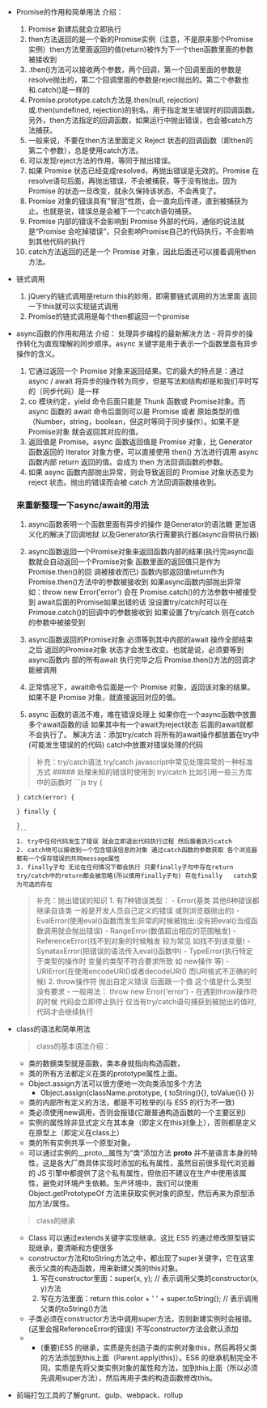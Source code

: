   - Promise的作用和简单用法
    介绍：
    1. Promise 新建后就会立即执行
    2. then方法返回的是一个新的Promise实例（注意，不是原来那个Promise实例）then方法里面返回的值(return)被作为下一个then函数里面的参数被接收到
    3. .then()方法可以接收两个参数，两个回调，第一个回调里面的参数是resolve抛出的，第二个回调里面的参数是reject抛出的。第二个参数也和.catch()是一样的
    4. Promise.prototype.catch方法是.then(null, rejection)或.then(undefined, rejection)的别名，用于指定发生错误时的回调函数。另外，then方法指定的回调函数，如果运行中抛出错误，也会被catch方法捕获。
    5. 一般来说，不要在then方法里面定义 Reject 状态的回调函数（即then的第二个参数），总是使用catch方法。
    6. 可以发现reject方法的作用，等同于抛出错误。
    7. 如果 Promise 状态已经变成resolved，再抛出错误是无效的。Promise 在resolve语句后面，再抛出错误，不会被捕获，等于没有抛出。因为 Promise 的状态一旦改变，就永久保持该状态，不会再变了。
    8. Promise 对象的错误具有“冒泡”性质，会一直向后传递，直到被捕获为止。也就是说，错误总是会被下一个catch语句捕获。
    9. Promise 内部的错误不会影响到 Promise 外部的代码，通俗的说法就是“Promise 会吃掉错误”，只会影响Promise自己的代码执行，不会影响到其他代码的执行
    10. catch方法返回的还是一个 Promise 对象，因此后面还可以接着调用then方法。
  - 链式调用
    1. jQuery的链式调用是return this的妙用，即需要链式调用的方法里面 返回一下this就可以实现链式调用
    2. Promise的链式调用是每个then都返回一个promise
  - async函数的作用和用法
    介绍：
      处理异步编程的最新解决方法 - 将异步的操作转化为直观理解的同步顺序。async 关键字是用于表示一个函数里面有异步操作的含义。
    1. 它通过返回一个 Promise 对象来返回结果。它的最大的特点是：通过 async / await 将异步的操作转为同步，但是写法和结构却是和我们平时写的（同步代码）是一样
    2. co 模块约定，yield 命令后面只能是 Thunk 函数或 Promise对象。而 async 函数的 await 命令后面则可以是 Promise 或者 原始类型的值（Number，string，boolean，但这时等同于同步操作）。如果不是 Promise对象 就会返回其对应的值。
    3. 返回值是 Promise。async 函数返回值是 Promise 对象，比 Generator 函数返回的 Iterator 对象方便，可以直接使用 then() 方法进行调用 async 函数内部 return 返回的值。会成为 then 方法回调函数的参数。
    4. 如果 async 函数内部抛出异常，则会导致返回的 Promise 对象状态变为 reject 状态。抛出的错误而会被 catch 方法回调函数接收到。

    ### 来重新整理一下async/await的用法
    1. async函数表明一个函数里面有异步的操作 是Generator的语法糖 更加语义化的解决了回调地狱 以及Generator执行需要执行器(async自带执行器)
    2. async函数返回一个Promise对象来返回函数内部的结果(执行完async函数就会自动返回一个Promise对象 函数里面的返回值只是作为Promise.then()的回     调被接收而已) 函数内部返回值return作为Promise.then()方法中的参数被接收到 如果async函数内部抛出异常      
        如：throw new Error('error') 会在 Promise.catch()的方法参数中被接受到 await后面的Promise如果出错的话 没设置try/catch时可以在Primose.catch()的回调中的参数接收到 如果设置了try/catch 则在catch的参数中被接受到
   
    3. async函数返回的Promise对象 必须等到其中内部的await 操作全部结束之后 返回的Promise对象 状态才会发生改变。也就是说，必须要等到async函数内     部的所有await 执行完毕之后 Promise.then()方法的回调才能被调用
    4. 正常情况下，await命令后面是一个 Promise 对象，返回该对象的结果。如果不是 Promise 对象，就直接返回对应的值。
    5. async 函数的语法不难，难在错误处理上 如果你在一个async函数中放置多个await函数的话 如果其中有一个await为reject状态 后面的await就都不会执行了。
      解决方法：添加try/catch 将所有的await操作都放置在try中(可能发生错误的的代码) catch中放置对错误处理的代码
      > 补充：try/catch语法
        try/catch javascript中常见处理异常的一种标准方式
        ##### 处理未知的错误时使用到 try/catch 比如引用一些三方库中的函数时
        ```js
        try {

        } catch(error) {

        } finally {
          
        }
        ```
        1. try中任何代码发生了错误 就会立即退出代码执行过程 然后接着执行catch
        2. catch块可以接收到一个包含错误信息的对象 通过catch函数的参数获取 各个浏览器都有一个保存错误的共同message属性
        3. finally子句 无论在任何情况下都会执行 只要finally子句中存在return try/catch中的return都会被忽略(所以慎用finally子句) 存在finally   catch变为可选的存在
      > 补充：抛出错误的知识
        1. 有7种错误类型：
          - Error(基类 其他6种错误都继承自该类 一般是开发人员自己定义的错误 或则浏览器抛出的)
          - EvalError(使用eval()函数而发生异常的时候被抛出:没有把eval()当成函数调用就会抛出错误)
          - RangeError(数值超出相应的范围触发)
          - ReferenceError(找不到对象的时候触发 较为常见 如找不到该变量)
          - SynataxError(把错误的语法传入eval()函数中)
          - TypeError(执行特定于类型的操作时 变量的类型不符合要求所致 如 new操作 等)
          - URIError(在使用encodeURI()或者decodeURI() 而URI格式不正确的时候)
        2. throw操作符 抛出自定义错误 后面跟一个值 这个值是什么类型 没有要求
          - 一般用法： throw new Error('error')
          - 在遇到throw操作符的时候 代码会立即停止执行 仅当有try/catch语句捕获到被抛出的值时,代码才会继续执行
  - class的语法和简单用法
    > class的基本语法介绍：
    - 类的数据类型就是函数，类本身就指向构造函数，
    - 类的所有方法都定义在类的prototype属性上面。
    - Object.assign方法可以很方便地一次向类添加多个方法 
      * Object.assign(className.prototype, {
          toString(){},
          toValue(){}
        })
    - 类的内部所有定义的方法，都是不可枚举的(与 ES5 的行为不一致)
    - 类必须使用new调用，否则会报错(它跟普通构造函数的一个主要区别)
    - 实例的属性除非显式定义在其本身（即定义在this对象上），否则都是定义在原型上（即定义在class上）
    - 类的所有实例共享一个原型对象。
    - 可以通过实例的__proto__属性为“类”添加方法 __proto__ 并不是语言本身的特性，这是各大厂商具体实现时添加的私有属性，虽然目前很多现代浏览器的 JS 引擎中都提供了这个私有属性，但依旧不建议在生产中使用该属性，避免对环境产生依赖。生产环境中，我们可以使用 Object.getPrototypeOf 方法来获取实例对象的原型，然后再来为原型添加方法/属性。
    > class的继承
      - Class 可以通过extends关键字实现继承，这比 ES5 的通过修改原型链实现继承，要清晰和方便很多
      - constructor方法和toString方法之中，都出现了super关键字，它在这里表示父类的构造函数，用来新建父类的this对象。
        1. 写在constructor里面：super(x, y); // 表示调用父类的constructor(x, y)方法
        2. 写在方法里面：return this.color + ' ' + super.toString(); // 表示调用父类的toString()方法
      - 子类必须在constructor方法中调用super方法，否则新建实例时会报错。(这里会报ReferenceError的错误) 不写constructor方法会默认添加
      - * (重要)ES5 的继承，实质是先创造子类的实例对象this，然后再将父类的方法添加到this上面（Parent.apply(this)）。ES6 的继承机制完全不同，实质是先将父类实例对象的属性和方法，加到this上面（所以必须先调用super方法），然后再用子类的构造函数修改this。
  - 前端打包工具的了解grunt、gulp、webpack、rollup